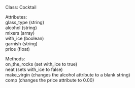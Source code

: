 Class: Cocktail

Attributes:  
glass_type (string)  
alcohol (string)  
mixers (array)  
with_ice (boolean)  
garnish (string)  
price (float)  

Methods:  
on_the_rocks (set with_ice to true)  
neat (sets with_ice to false)  
make_virgin (changes the alcohol attribute to a blank string)  
comp (changes the price attribute to 0.00)  
